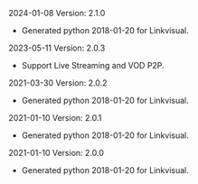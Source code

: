 2024-01-08 Version: 2.1.0
- Generated python 2018-01-20 for Linkvisual.

2023-05-11 Version: 2.0.3
- Support Live Streaming and VOD P2P.

2021-03-30 Version: 2.0.2
- Generated python 2018-01-20 for Linkvisual.

2021-01-10 Version: 2.0.1
- Generated python 2018-01-20 for Linkvisual.

2021-01-10 Version: 2.0.0
- Generated python 2018-01-20 for Linkvisual.

